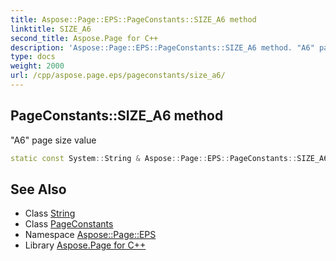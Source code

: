 ```yaml
---
title: Aspose::Page::EPS::PageConstants::SIZE_A6 method
linktitle: SIZE_A6
second_title: Aspose.Page for C++
description: 'Aspose::Page::EPS::PageConstants::SIZE_A6 method. "A6" page size value in C++.'
type: docs
weight: 2000
url: /cpp/aspose.page.eps/pageconstants/size_a6/
---
```

## PageConstants::SIZE_A6 method


"A6" page size value

```cpp
static const System::String & Aspose::Page::EPS::PageConstants::SIZE_A6()
```

## See Also

* Class [String](../../../system/string/)
* Class [PageConstants](../)
* Namespace [Aspose::Page::EPS](../../)
* Library [Aspose.Page for C++](../../../)
